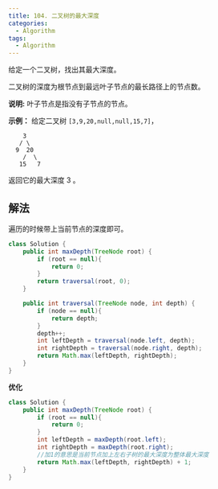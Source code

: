 ```yaml
---
title: 104. 二叉树的最大深度
categories:
  - Algorithm
tags:
  - Algorithm
---
```


给定一个二叉树，找出其最大深度。

二叉树的深度为根节点到最远叶子节点的最长路径上的节点数。

**说明:** 叶子节点是指没有子节点的节点。

**示例：**
给定二叉树 `[3,9,20,null,null,15,7]`，

```
    3
   / \
  9  20
    /  \
   15   7
```

返回它的最大深度 3 。

## 解法

遍历的时候带上当前节点的深度即可。

```java
class Solution {
    public int maxDepth(TreeNode root) {
        if (root == null){
            return 0;
        }
        return traversal(root, 0);
    }

    public int traversal(TreeNode node, int depth) {
        if (node == null){
            return depth;
        }
        depth++;
        int leftDepth = traversal(node.left, depth);
        int rightDepth = traversal(node.right, depth);
        return Math.max(leftDepth, rightDepth);
    }
}
```

**优化**

```java
class Solution {
    public int maxDepth(TreeNode root) {
        if (root == null){
            return 0;
        }
        int leftDepth = maxDepth(root.left);
        int rightDepth = maxDepth(root.right);
        //加1的意思是当前节点加上左右子树的最大深度为整体最大深度
        return Math.max(leftDepth, rightDepth) + 1;
    }
}
```

